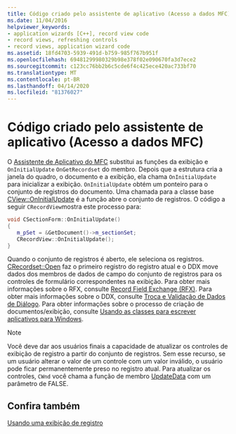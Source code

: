 ```yaml
---
title: Código criado pelo assistente de aplicativo (Acesso a dados MFC)
ms.date: 11/04/2016
helpviewer_keywords:
- application wizards [C++], record view code
- record views, refreshing controls
- record views, application wizard code
ms.assetid: 18fd4703-5939-491d-b759-985f767b951f
ms.openlocfilehash: 69481299980329b98e378f02e090670fa3d7ece2
ms.sourcegitcommit: c123cc76bb2b6c5cde6f4c425ece420ac733bf70
ms.translationtype: MT
ms.contentlocale: pt-BR
ms.lasthandoff: 04/14/2020
ms.locfileid: "81376027"
---
```

# <a name="record-view-code-created-by-application-wizard--mfc-data-access"></a>Código criado pelo assistente de aplicativo (Acesso a dados MFC)

O [Assistente de Aplicativo do MFC](../mfc/reference/database-support-mfc-application-wizard.md) substitui as funções da exibição e `OnInitialUpdate` `OnGetRecordset` do membro. Depois que a estrutura cria a janela do quadro, o documento e a exibição, ela chama `OnInitialUpdate` para inicializar a exibição. `OnInitialUpdate` obtém um ponteiro para o conjunto de registros do documento. Uma chamada para a classe base [CView::OnInitialUpdate](../mfc/reference/cview-class.md#oninitialupdate) é a função abre o conjunto de registros. O código a seguir `CRecordView`mostra este processo para:

```cpp
void CSectionForm::OnInitialUpdate()
{
   m_pSet = &GetDocument()->m_sectionSet;
   CRecordView::OnInitialUpdate();
}
```

Quando o conjunto de registros é aberto, ele seleciona os registros. [CRecordset::Open](../mfc/reference/crecordset-class.md#open) faz o primeiro registro do registro atual e o DDX move dados dos membros de dados de campo do conjunto de registros para os controles de formulário correspondentes na exibição. Para obter mais informações sobre o RFX, consulte [Record Field Exchange (RFX)](../data/odbc/record-field-exchange-rfx.md). Para obter mais informações sobre o DDX, consulte [Troca e Validação de Dados de Diálogo](../mfc/dialog-data-exchange-and-validation.md). Para obter informações sobre o processo de criação de documentos/exibição, consulte [Usando as classes para escrever aplicativos para Windows](../mfc/using-the-classes-to-write-applications-for-windows.md).

> [!NOTE]
> Você deve dar aos usuários finais a capacidade de atualizar os controles de exibição de registro a partir do conjunto de registros. Sem esse recurso, se um usuário alterar o valor de um controle com um valor inválido, o usuário pode ficar permanentemente preso no registro atual. Para atualizar os controles, `CWnd` você chama a função de membro [UpdateData](../mfc/reference/cwnd-class.md#updatedata) com um parâmetro de FALSE.

## <a name="see-also"></a>Confira também

[Usando uma exibição de registro](../data/using-a-record-view-mfc-data-access.md)
